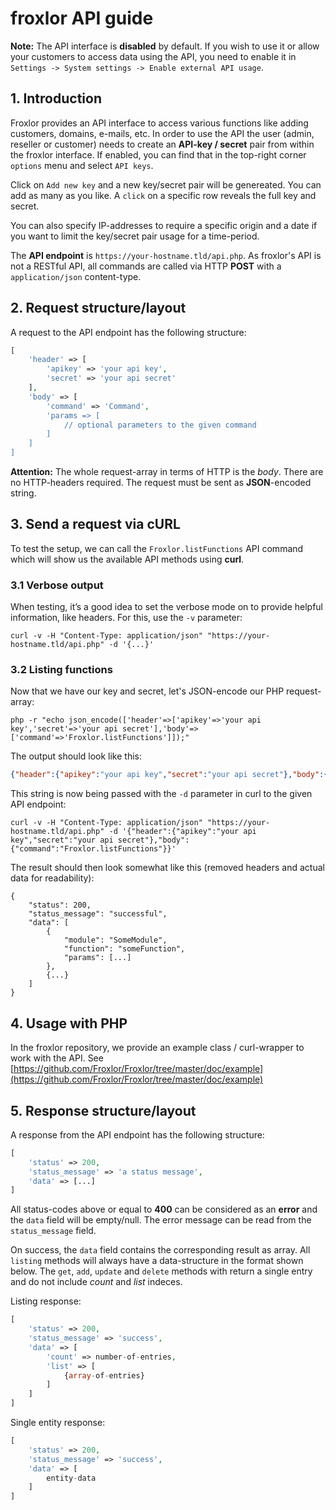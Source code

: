 # froxlor API guide

<div class="bg-yellow-200 text-grey-dk-300 p-3 mt-3"><b>Note:</b> The API interface is <b>disabled</b> by default. If you wish to use it or allow your customers to access data using the API, you need to enable it in <code>Settings -> System settings -> Enable external API usage</code>.</div>

## 1. Introduction

Froxlor provides an API interface to access various functions like adding customers, domains, e-mails, etc. In order to use the API the user (admin, reseller or customer) needs to create an <b>API-key / secret</b> pair from within the froxlor interface. If enabled, you can find that in the top-right corner `options` menu and select `API keys`.

Click on `Add new key` and a new key/secret pair will be genereated. You can add as many as you like. A `click` on a  specific row reveals the full key and secret.

You can also specify IP-addresses to require a specific origin and a date if you want to limit the key/secret pair usage for a time-period.

The <b>API endpoint</b> is `https://your-hostname.tld/api.php`. As froxlor's API is not a RESTful API, all commands are called via HTTP <b>POST</b> with a `application/json` content-type.

## 2. Request structure/layout

A request to the API endpoint has the following structure:

```php
[
	'header' => [
		'apikey' => 'your api key',
		'secret' => 'your api secret'
	],
	'body' => [
		'command' => 'Command',
		'params => [
			// optional parameters to the given command
		]
	]
]
```

<b>Attention:</b> The whole request-array in terms of HTTP is the _body_. There are no HTTP-headers required. The request must be sent as <b>JSON</b>-encoded string.

## 3. Send a request via cURL

To test the setup, we can call the `Froxlor.listFunctions` API command which will show us the available API methods using <b>curl</b>.

### 3.1 Verbose output

When testing, it’s a good idea to set the verbose mode on to provide helpful information, like headers. For this, use the `-v` parameter:

```shell
curl -v -H "Content-Type: application/json" "https://your-hostname.tld/api.php" -d '{...}'
```

### 3.2 Listing functions

Now that we have our key and secret, let's JSON-encode our PHP request-array:

```shell
php -r "echo json_encode(['header'=>['apikey'=>'your api key','secret'=>'your api secret'],'body'=>['command'=>'Froxlor.listFunctions']]);"
```

The output should look like this:

```json
{"header":{"apikey":"your api key","secret":"your api secret"},"body":{"command":"Froxlor.listFunctions"}}
```

This string is now being passed with the `-d` parameter in curl to the given API endpoint:

```shell
curl -v -H "Content-Type: application/json" "https://your-hostname.tld/api.php" -d '{"header":{"apikey":"your api key","secret":"your api secret"},"body":{"command":"Froxlor.listFunctions"}}'
```

The result should then look somewhat like this (removed headers and actual data for readability):

```
{
    "status": 200,
    "status_message": "successful",
    "data": [
		{
			"module": "SomeModule",
			"function": "someFunction",
			"params": [...]
		},
		{...}
	]
}
```

## 4. Usage with PHP

In the froxlor repository, we provide an example class / curl-wrapper to work with the API. See [https://github.com/Froxlor/Froxlor/tree/master/doc/example](https://github.com/Froxlor/Froxlor/tree/master/doc/example)

## 5. Response structure/layout

A response from the API endpoint has the following structure:

```php
[
	'status' => 200,
	'status_message' => 'a status message',
	'data' => [...]
]
```

All status-codes above or equal to **400** can be considered as an **error** and the `data` field will be empty/null. The error message can be read from the `status_message` field.

On success, the `data` field contains the corresponding result as array. All `listing` methods will always have a data-structure in the format shown below. The `get`, `add`, `update` and `delete` methods with return a single entry and do not include _count_ and _list_ indeces.

Listing response:
```php
[
	'status' => 200,
	'status_message' => 'success',
	'data' => [
		'count' => number-of-entries,
		'list' => [
			{array-of-entries}
		]
	]
]
```

Single entity response:
```php
[
	'status' => 200,
	'status_message' => 'success',
	'data' => [
		entity-data
	]
]
```